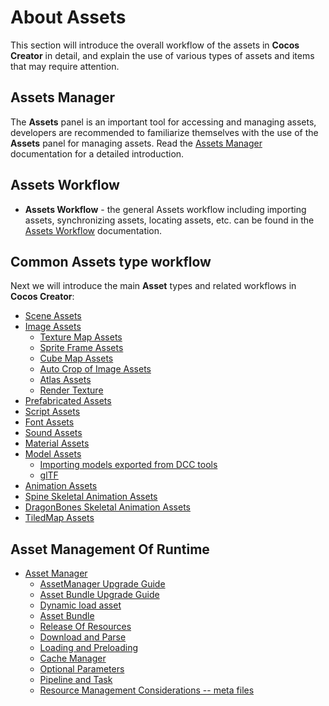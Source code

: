 # About Assets

This section will introduce the overall workflow of the assets in __Cocos Creator__ in detail, and explain the use of various types of assets and items that may require attention.

## Assets Manager

The **Assets** panel is an important tool for accessing and managing assets, developers are recommended to familiarize themselves with the use of the **Assets** panel for managing assets. Read the [Assets Manager](../editor/assets/index.md) documentation for a detailed introduction.

## Assets Workflow

- **Assets Workflow** - the general Assets workflow including importing assets, synchronizing assets, locating assets, etc. can be found in the [Assets Workflow](asset-workflow.md) documentation.

## Common Assets type workflow

Next we will introduce the main **Asset** types and related workflows in __Cocos Creator__:

- [Scene Assets](scene.md)
- [Image Assets](image.md)
    - [Texture Map Assets](texture.md)
    - [Sprite Frame Assets](sprite-frame.md)
    - [Cube Map Assets](../concepts/scene/skybox.md#cubemap)
    - [Auto Crop of Image Assets](../ui-system/components/engine/trim.md)
    - [Atlas Assets](atlas.md)
    - [Render Texture](render-texture.md)
- [Prefabricated Assets](prefab.md)
- [Script Assets](script.md)
- [Font Assets](font.md)
- [Sound Assets](audio.md)
- [Material Assets](material.md)
- [Model Assets](./model/mesh.md)
    - [Importing models exported from DCC tools](./model/dcc-export-mesh.md)
    - [glTF](./model/glTF.md)
- [Animation Assets](anim.md)
- [Spine Skeletal Animation Assets](spine.md)
- [DragonBones Skeletal Animation Assets](dragonbones.md)
- [TiledMap Assets](tiledmap.md)

## Asset Management Of Runtime

- [Asset Manager](asset-manager.md)
    - [AssetManager Upgrade Guide](asset-manager-upgrade-guide.md)
    - [Asset Bundle Upgrade Guide](subpackage-upgrade-guide.md)
    - [Dynamic load asset](dynamic-load-resources.md)
    - [Asset Bundle](bundle.md)
    - [Release Of Resources](release-manager.md)
    - [Download and Parse](downloader-parser.md)
    - [Loading and Preloading](preload-load.md)
    - [Cache Manager](cache-manager.md)
    - [Optional Parameters](options.md)
    - [Pipeline and Task](pipeline-task.md)
    - [Resource Management Considerations -- meta files](asset/meta.md)
